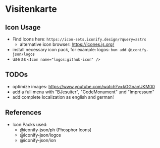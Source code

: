 # Visitenkarte

## Icon Usage

- Find Icons here: `https://icon-sets.iconify.design/?query=astro`
  - alternative icon browser: https://icones.js.org/
- install necessary icon pack, for example: logos:
  `bun add @iconify-json/logos`
- use as `<Icon name="logos:github-icon" />`

## TODOs

- optimize images: https://www.youtube.com/watch?v=kGGnanUKM00
- add a full menu with "BJesuiter", "CodeMonument" und "Impressum"
- add complete localization as english and german!

## References

- Icon Packs used:
  - @iconify-json/ph (Phosphor Icons)
  - @iconify-json/logos
  - @iconify-json/ion

